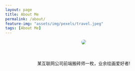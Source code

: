 ```yaml
---
layout: page
title: About Me
permalink: /about/
feature-img: "assets/img/pexels/travel.jpeg"
tags: [About Me]
---
```

<div style="text-align: center">
<image src="../assets/img/bg.jpg" style="border-radius: 20px" />

<div style="margin-top: 50px">某互联网公司前端搬砖师一枚，业余绘画爱好者!</div>

</div>

